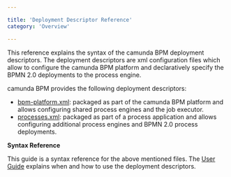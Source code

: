 ```yaml
---

title: 'Deployment Descriptor Reference'
category: 'Overview'

---
```



This reference explains the syntax of the camunda BPM deployment descriptors. The deployment descriptors are xml configuration files which allow to configure the camunda BPM platform and declaratively specify the BPMN 2.0 deployments to the process engine.

camunda BPM provides the following deployment descriptors:

* [bpm-platform.xml](#!/descriptors/bpm-platform-xml): packaged as part of the camunda BPM platform and allows configuring shared process engines and the job executor.
* [processes.xml](#!/descriptors/processes-xml): packaged as part of a process application and allows configuring additional process engines and BPMN 2.0 process deployments.

<div class="alert ">
  <p>
    <strong>Syntax Reference</strong>
  </p>
  <p>This guide is a syntax reference for the above mentioned files. The <a href="/guides/user-guide/">User Guide</a> explains when and how to use the deployment descriptors.</p>
</div>
